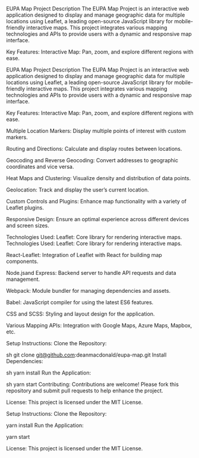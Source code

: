 EUPA Map Project Description The EUPA Map Project is an interactive web application designed to display and manage geographic data for multiple locations using Leaflet, a leading open-source JavaScript library for mobile-friendly interactive maps. This project integrates various mapping technologies and APIs to provide users with a dynamic and responsive map interface.

Key Features: Interactive Map: Pan, zoom, and explore different regions with ease.

EUPA Map Project
Description
The EUPA Map Project is an interactive web application designed to display and manage geographic data for multiple locations using Leaflet, a leading open-source JavaScript library for mobile-friendly interactive maps. This project integrates various mapping technologies and APIs to provide users with a dynamic and responsive map interface.

Key Features:
Interactive Map: Pan, zoom, and explore different regions with ease.

Multiple Location Markers: Display multiple points of interest with custom markers.

Routing and Directions: Calculate and display routes between locations.

Geocoding and Reverse Geocoding: Convert addresses to geographic coordinates and vice versa.

Heat Maps and Clustering: Visualize density and distribution of data points.

Geolocation: Track and display the user’s current location.

Custom Controls and Plugins: Enhance map functionality with a variety of Leaflet plugins.

Responsive Design: Ensure an optimal experience across different devices and screen sizes.

Technologies Used: Leaflet: Core library for rendering interactive maps.
Technologies Used:
Leaflet: Core library for rendering interactive maps.

React-Leaflet: Integration of Leaflet with React for building map components.

Node.jsand Express: Backend server to handle API requests and data management.

Webpack: Module bundler for managing dependencies and assets.

Babel: JavaScript compiler for using the latest ES6 features.

CSS and SCSS: Styling and layout design for the application.

Various Mapping APIs: Integration with Google Maps, Azure Maps, Mapbox, etc.

Setup Instructions: Clone the Repository:

sh git clone git@github.com:deanmacdonald/eupa-map.git Install Dependencies:

sh yarn install Run the Application:

sh yarn start Contributing: Contributions are welcome! Please fork this repository and submit pull requests to help enhance the project.

License: This project is licensed under the MIT License.

Setup Instructions:
Clone the Repository:

yarn install
Run the Application:

yarn start

License:
This project is licensed under the MIT License.







